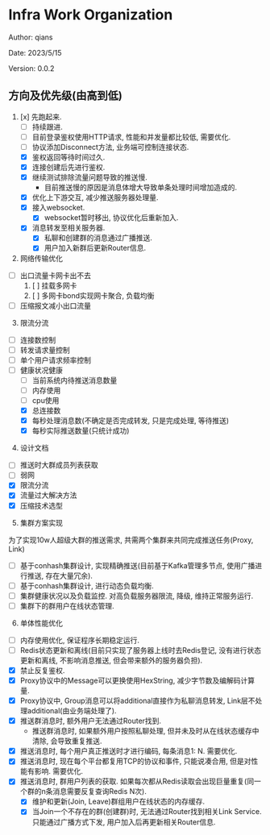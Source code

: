 # Infra Work Organization

Author: qians

Date: 2023/5/15

Version: 0.0.2

## 方向及优先级(由高到低)

1. [x] 先跑起来.
   - [ ] 持续跟进.
   - [ ] 目前登录鉴权使用HTTP请求, 性能和并发量都比较低, 需要优化.
   - [ ] 协议添加Disconnect方法, 业务端可控制连接状态.
   - [x] 鉴权返回等待时间过久.
   - [x] 连接创建后先进行鉴权.
   - [x] 继续测试排除流量问题导致的推送慢.
     - 目前推送慢的原因是消息体增大导致单条处理时间增加造成的.
   - [x] 优化上下游交互, 减少推送服务器处理量.
   - [x] 接入websocket.
     - [x] websocket暂时移出, 协议优化后重新加入.
   - [x] 消息转发至相关服务器.
      - [x] 私聊和创建群的消息通过广播推送.
      - [x] 用户加入新群后更新Router信息.

2. 网络传输优化
  - [ ] 出口流量卡网卡出不去
    1. [ ] 挂载多网卡
    2. [ ] 多网卡bond实现网卡聚合, 负载均衡
  - [ ] 压缩报文减小出口流量

3. 限流分流
  - [ ] 连接数控制
  - [ ] 转发请求量控制
  - [ ] 单个用户请求频率控制
  - [ ] 健康状况健康
    - [ ] 当前系统内待推送消息数量
    - [ ] 内存使用
    - [ ] cpu使用
    - [x] 总连接数
    - [x] 每秒处理消息数(不确定是否完成转发, 只是完成处理, 等待推送)
    - [x] 每秒实际推送数量(只统计成功)

4. 设计文档
  - [ ] 推送时大群成员列表获取
  - [ ] 弱网
  - [x] 限流分流
  - [x] 流量过大解决方法
  - [x] 压缩技术选型

5. 集群方案实现

为了实现10w人超级大群的推送需求, 共需两个集群来共同完成推送任务(Proxy, Link)

  - [ ] 基于conhash集群设计, 实现精确推送(目前基于Kafka管理多节点, 使用广播进行推送, 存在大量冗余).
  - [ ] 基于conhash集群设计, 进行动态负载均衡.
  - [ ] 集群健康状况以及负载监控. 对高负载服务器限流, 降级, 维持正常服务运行.
  - [ ] 集群下的群用户在线状态管理.

6. 单体性能优化
  - [ ] 内存使用优化, 保证程序长期稳定运行.
  - [ ] Redis状态更新和离线(目前只实现了服务器上线时去Redis登记, 没有进行状态更新和离线, 不影响消息推送, 但会带来额外的服务器负担).
  - [x] 禁止反复鉴权.
  - [x] Proxy协议中的Message可以更换使用HexString, 减少字节数及编解码计算量.
  - [x] Proxy协议中, Group消息可以将additional直接作为私聊消息转发, Link层不处理additional(由业务端处理了).
  - [x] 推送群消息时, 额外用户无法通过Router找到.
    - 推送群消息时, 如果额外用户按照私聊处理, 但并未及时从在线状态缓存中清除, 会导致重复推送.
  - [x] 推送消息时, 每个用户真正推送时才进行编码, 每条消息1: N. 需要优化.
  - [x] 推送消息时, 现在每个平台都复用TCP的协议和事件, 只能说凑合用, 但是对性能有影响. 需要优化.
  - [x] 推送消息时, 群用户列表的获取. 如果每次都从Redis读取会出现巨量重复(同一个群的n条消息需要反复查询Redis N次).
    - [x] 维护和更新(Join, Leave)群组用户在线状态的内存缓存.
    - [x] 当Join一个不存在的群(创建群)时, 无法通过Router找到相关Link Service. 只能通过广播方式下发, 用户加入后再更新相关Router信息.
